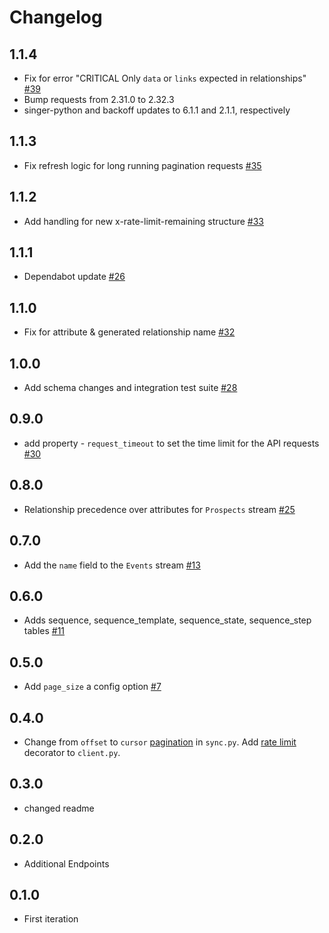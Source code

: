 # Changelog

## 1.1.4
  * Fix for error "CRITICAL Only `data` or `links` expected in relationships" [#39](https://github.com/singer-io/tap-outreach/pull/39)
  * Bump requests from 2.31.0 to 2.32.3
  * singer-python and backoff updates to 6.1.1 and 2.1.1, respectively

## 1.1.3
  * Fix refresh logic for long running pagination requests [#35](https://github.com/singer-io/tap-outreach/pull/35)

## 1.1.2
  * Add handling for new x-rate-limit-remaining structure [#33](https://github.com/singer-io/tap-outreach/pull/33)

## 1.1.1
  * Dependabot update [#26](https://github.com/singer-io/tap-outreach/pull/26)
## 1.1.0
  * Fix for attribute & generated relationship name [#32](https://github.com/singer-io/tap-outreach/pull/32)

## 1.0.0
  * Add schema changes and integration test suite [#28](https://github.com/singer-io/tap-outreach/pull/28)

## 0.9.0
  * add property - `request_timeout` to set the time limit for the API requests [#30](https://github.com/singer-io/tap-outreach/pull/30)

## 0.8.0
  * Relationship precedence over attributes for `Prospects` stream [#25](https://github.com/singer-io/tap-outreach/pull/25)

## 0.7.0
  * Add the `name` field to the `Events` stream [#13](https://github.com/singer-io/tap-outreach/pull/13)

## 0.6.0
  * Adds sequence, sequence_template, sequence_state, sequence_step tables [#11](https://github.com/singer-io/tap-outreach/pull/11)

## 0.5.0
  * Add `page_size` a config option [#7](https://github.com/singer-io/tap-outreach/pull/7)

## 0.4.0
  * Change from `offset` to `cursor` [pagination](https://api.outreach.io/api/v2/docs#pagination) in `sync.py`. Add [rate limit](https://api.outreach.io/api/v2/docs#rate-limiting) decorator to `client.py`.

## 0.3.0
  * changed readme

## 0.2.0
  * Additional Endpoints

## 0.1.0
  * First iteration
